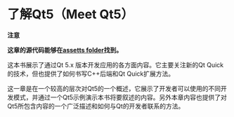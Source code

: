# 了解Qt5（Meet Qt5）

**注意**

**这章的源代码能够在**[**assetts folder**](http://qmlbook.org/assets)**找到。**

这本书展示了通过Qt 5.x 版本开发应用的各方面内容。它主要关注新的Qt Quick的技术，但也提供了如何书写C++后端和Qt Quick扩展方法。

这一章是在一个较高的层次对Qt5的一个概述，它展示了开发者可以使用的不同开发模式，并通过一个Qt5示例演示本书将要叙述的内容。另外本章内容也提供了对Qt5所包含内容的一个广泛描述和如何与Qt的开发者联系的方法。

